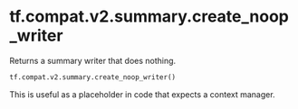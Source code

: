 <div itemscope itemtype="http://developers.google.com/ReferenceObject">
<meta itemprop="name" content="tf.compat.v2.summary.create_noop_writer" />
<meta itemprop="path" content="Stable" />
</div>

# tf.compat.v2.summary.create_noop_writer

Returns a summary writer that does nothing.

``` python
tf.compat.v2.summary.create_noop_writer()
```

<!-- Placeholder for "Used in" -->

This is useful as a placeholder in code that expects a context manager.